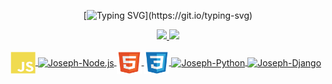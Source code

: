 <div align="center">

[![Typing SVG](https://readme-typing-svg.herokuapp.com?font=Fira+Code&pause=1000&width=435&lines=Josephsilvak_;Programador+Full-Stack_)](https://git.io/typing-svg)

  <a href="https://github.com/josephsilvak">
  <img height="140.5em" src="https://github-readme-stats.vercel.app/api?username=josephsilvak&show_icons=true&theme=github_dark&include_all_commits=true&count_private=true"/>
  <img height="140.5em" src="https://github-readme-stats.vercel.app/api/top-langs/?username=Josephsilvak&layout=compact&langs_count=7&theme=github_dark"/>
</div>

<div style="display: inline_block"><br>
  <img align="center" alt="Joseph-JS"   height="35" width="40"  src="https://raw.githubusercontent.com/devicons/devicon/master/icons/javascript/javascript-plain.svg"/>
  <img align="center" alt="Joseph-Node.js"   height="40" width="40"  src="https://cdn.jsdelivr.net/gh/devicons/devicon/icons/nodejs/nodejs-original.svg"/>
  <img align="center" alt="Joseph-HTML5" height="35" width="40"  src="https://raw.githubusercontent.com/devicons/devicon/master/icons/html5/html5-original.svg"/>
  <img align="center" alt="Joseph-CSS3"  height="35" width="40"  src="https://raw.githubusercontent.com/devicons/devicon/master/icons/css3/css3-original.svg"/>
  <img align="center" alt="Joseph-Python"  height="42" width="42"  src="https://cdn.jsdelivr.net/gh/devicons/devicon/icons/python/python-original.svg"/>
  <img align="center" alt="Joseph-Django"  height="111" width="auto"  src="https://cdn.jsdelivr.net/gh/devicons/devicon/icons/django/django-plain-wordmark.svg"/>
</div>
